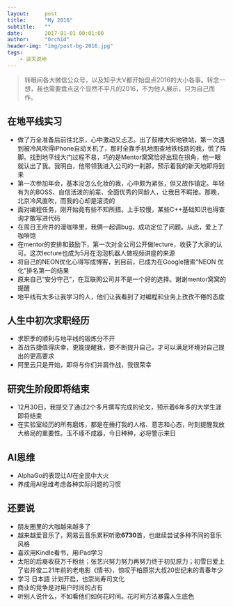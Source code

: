 ```yaml
---
layout:     post
title:      "My 2016"
subtitle:   ""
date:       2017-01-01 00:01:00
author:     "Orchid"
header-img: "img/post-bg-2016.jpg"
tags:
    - 谈天说地
---
```


> 转眼间各大微信公众号，以及知乎大V都开始盘点2016的大小各事。转念一想，我也需要盘点这个显然不平凡的2016，不为他人展示，只为自己而作。

## 在地平线实习
- 做了万全准备后前往北京，心中激动又忐忑。出了鼓楼大街地铁站，第一次遇到被冷风吹得iPhone自动关机了，那时全靠手机地图查地铁线路的我，慌了阵脚。找到地平线大门过程不易，巧的是Mentor窝窝恰好出现在拐角，他一眼就认出了我。我明白，他带领我进入公司的一刹那，预示着我的新天地即将到来
- 第一次参加年会，基本没怎么化妆的我，心中颇为紧张，但又故作镇定。年轻有为的BOSS、自信活泼的前辈、全面优秀的同龄人，让我目不暇接。那晚，北京冷风直吹，而我的心却是滚烫的
- 面对编程任务，刚开始竟有些不知所措。上手较慢，某些C++基础知识也得查询才敢写进代码
- 在周日王府井的漫咖啡里，我俩一起调bug，成功定位了问题。从此，爱上了咖啡馆
- 在mentor的安排和鼓励下，第一次对全公司公开做lecture，收获了大家的认可。这次lecture也成为5月在泡泡机器人做视频讲座的来源
- 将自己的NEON优化心得写成博客，到目前，已成为在Google搜索“NEON 优化”排名第一的结果
- 原来自己“安分守己”，在互联网公司并不是一个好的选择。谢谢mentor窝窝的提醒
- 地平线有太多让我学习的人，他们让我看到了对编程和业务上孜孜不倦的态度

## 人生中初次求职经历
- 求职季的顺利与地平线的锻炼分不开
- 首战告捷值得庆幸，更能提醒我，要不断提升自己，才可以满足环境对自己提出的更高要求
- 阿里云只是开始，即将与你们并肩作战，我很荣幸

## 研究生阶段即将结束
- 12月30日，我提交了通过2个多月撰写完成的论文，预示着6年多的大学生涯即将结束
- 在实验室经历的所有磨炼，都是在捶打我的人格、意志和心态，时刻提醒我放大格局的重要性。玉不琢不成器，今日种种，必将警示来日

## AI思维
- AlphaGo的表现让AI在全民中大火
- 养成用AI思维考虑各种实际问题的习惯

## 还要说
- 朋友圈里的大咖越来越多了
- 越来越爱音乐了，网易云音乐累积听歌**6730**首，也继续尝试多种不同的音乐风格
- 喜欢用Kindle看书，用iPad学习
- 太阳的后裔收获万千粉丝；张艺兴努力努力再努力终于初见原力；初雪日爱上了岩井俊二21年前的老电影《情书》，惊叹于柏原崇大叔20世纪末的青春年少
- 学习 日本語 计划开启，也崇尚寿司文化
- 商业的竞争是对用户时间的占有
- 听别人说什么，不如看他们如何花时间。花时间方法暴露人生底色

